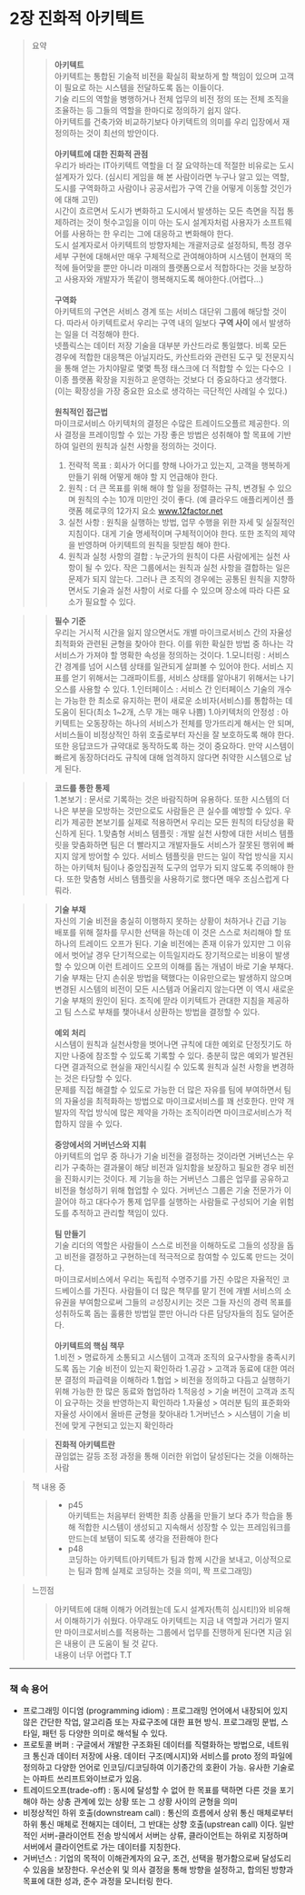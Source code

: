 # 2장 진화적 아키텍트
> 요약
>> __아키텍트__ <br/>
아키텍트는 통합된 기술적 비전을 확실히 확보하게 할 책임이 있으며 고객이 필요로 하는 시스템을 전달하도록 돕는 이들이다.<br/>
기술 리드의 역할을 병행하거나 전체 업무의 비전 정의 또는 전체 조직을 조율하는 등 그들의 역할을 한마디로 정의하기 쉽지 않다.<br/>
아키텍트를 건축가와 비교하기보다 아키텍트의 의미를 우리 입장에서 재정의하는 것이 최선의 방안이다.<br/><br/>
>> __아키텍트에 대한 진화적 관점__ <br/>
우리가 바라는 IT아키텍트 역할을 더 잘 요약하는데 적절한 비유로는 도시설계자가 있다. (심시티 게임을 해 본 사람이라면 누구나 알고 있는 역할, 도시를 구역화하고 사람이나 공공서립가 구역 간을 어떻게 이동할 것인가에 대해 고민)<br/>
시간이 흐르면서 도시가 변화하고 도시에서 발생하는 모든 측면을 직접 통제하려는 것이 헛수고임을 이미 아는 도시 설계자처럼 사용자가 소프트웨어를 사용하는 한 우리는 그에 대응하고 변화해야 한다.<br/>
도시 설계자로서 아키텍트의 방향자체는 개괄저긍로 설정하되, 특정 경우 세부 구현에 대해서만 매우 구체적으로 관여해야하며 시스템이 현재의 목적에 들어맞을 뿐만 아니라 미래의 플랫폼으로서 적합하다는 것을 보장하고 사용자와 개발자가 똑같이 행복해지도록 해야한다.(어렵다...)
<br/><br/>
>> __구역화__ <br/>
아키텍트의 구연은 서비스 경계 또는 서비스 대단위 그룹에 해당할 것이다. 따라서 아키텍트로서 우리는 구역 내의 일보다 __구역 사이__ 에서 발생하는 일을 더 걱정해야 한다. <br/>
넷플릭스는 데이터 저장 기술을 대부분 카산드라로 통일했다. 비록 모든 경우에 적합한 대응책은 아닐지라도, 카산트라와 관련된 도구 및 전문지식을 통해 얻는 가치야말로 몇몇 특정 태스크에 더 적합할 수 있는 다수으 ㅣ이종 플랫폼 확장을 지원하고 운영하는 것보다 더 중요하다고 생각했다.(이는 확장성을 가장 중요한 요소로 생각하는 극단적인 사례일 수 있다.)<br/><br/>
>> __원칙적인 접근법__ <br/>
마이크로서비스 아키텍처의 결정은 수많은 트레이드오플르 제공한다. 의사 결정을 프레이밍할 수 있는 가장 좋은 방법은 성취해야 할 목표에 기반하여 일련의 원칙과 실천 사항을 정의하는 것이다.
>>1. 전략적 목표 : 회사가 어디를 향해 나아가고 있는지, 고객을 행복하게 만들기 위해 어떻게 해야 할 지 언급해야 한다.
>>1. 원칙 : 더 큰 목표를 위해 해야 할 일을 정렬하는 규칙, 변경될 수 있으며 원칙의 수는 10개 미만인 것이 좋다. (예 클라우드 애플리케이션 플랫폼 헤로쿠의 12가지 요소 www.12factor.net
>>1. 실천 사항 : 원칙을 실행하는 방법, 업무 수행을 위한 자세 및 실질적인 지침이다. 대게 기술 명세적이며 구체적이어야 한다. 또한 조직의 제약을 반영하며 아키텍트의 원칙을 뒷받침 해야 한다.
>>1. 원칙과 실청 사항의 결합 : 누군가의 원칙이 다른 사람에게는 실천 사항이 될 수 있다. 작은 그룹에서는 원칙과 실천 사항을 결합하는 일은 문제가 되지 않는다. 그러나 큰 조직의 경우에는 공통된 원칙을 지향하면서도 기술과 실천 사항이 서로 다를 수 있으며 장소에 따라 다른 요소가 필요할 수 있다.

>> __필수 기준__ <br/>
우리는 거시적 시간을 잃지 않으면서도 개별 마이크로서비스 간의 자율성 최적화와 관련된 균형을 찾아야 한다. 이를 위한 확실한 방법 중 하나는 각 서비스가 가져야 할 명확한 속성을 정의하는 것이다.
>>1.모니터링 : 서비스 간 경계를 넘어 시스템 상태를 일관되게 살펴볼 수 있어야 한다. 서비스 지표를 얻기 위해서는 그래파이트를, 서비스 상태를 알아내기 위해서는 나기오스를 사용할 수 있다.
>>1.인터페이스 : 서비스 간 인터페이스 기술의 개수는 가능한 한 최소로 유지하는 편이 새로운 소비자(서비스)를 통합하는 데 도움이 된다(최소 1~2개, 스무 개는 매우 나쁨)
>>1.아키텍처의 안정성 : 아키텍트는 오동장하는 하나의 서비스가 전체를 망가뜨리게 해서는 안 되며, 서비스들이 비정상적인 하위 호출로부터 자신을 잘 보호하도록 해야 한다. 또한 응답코드가 규약대로 동작하도록 하는 것이 중요하다. 만약 시스템이 빠르게 동장하더라도 규칙에 대해 엄격하지 않다면 취약한 시스템으로 남게 된다.

>> __코드를 통한 통제__ <br/>
>>1.본보기 : 문서로 기록하는 것은 바람직하며 유용하다. 또한 시스템의 더 나은 부분을 모방하는 것만으로도 사람들은 큰 실수를 예방할 수 있다. 우리가 제공한 본보기를 실제로 적용하면서 우리는 모든 원칙의 타당성을 확신하게 된다.
>>1.맞춤형 서비스 템플릿 : 개발 실천 사항에 대한 서비스 템플릿을 맞춤화하면 팀은 더 빨라지고 개발자들도 서비스가 잘못된 행위에 빠지지 않게 방어할 수 있다. 서비스 템플릿을 만드는 일이 작업 방식을 지시하는 아키텍처 팀이나 중앙집권적 도구의 업무가 되지 않도록 주의해야 한다. 또한 맞춤형 서비스 템플릿을 사용하기로 했다면 매우 조심스럽게 다뤄라. 

>> __기술 부채__ <br/>
자신의 기술 비전을 충실히 이행하지 못하는 상황이 처하거나 긴급 기능 배포를 위해 절차를 무시한 선택을 하는데 이 것은 스스로 처리해야 할 또 하나의 트레이드 오프가 된다. 기술 비전에는 존재 이유가 있지만 그 이유에서 벗어날 경우 단기적으로는 이득일지라도 장기적으로는 비용이 발생할 수 있으며 이런 트레이드 오프의 이해를 돕는 개념이 바로 기술 부채다. 기술 부채는 단지 손쉬운 방법을 택했다는 이유만으로는 발생하지 않으며 변경된 시스템의 비전이 모든 시스템과 어울리지 않는다면 이 역시 새로운 기술 부채의 원인이 된다. 조직에 딷라 이키텍트가 관대한 지침을 제공하고 팀 스스로 부채를 챚아내서 상환하는 방법을 결정할 수 있다.<br/><br/>
>> __예외 처리__ <br/>
시스템이 원칙과 실천사항을 벗어나면 규칙에 대한 예외로 단정짓기도 하지만 나중에 참조할 수 있도록 기록할 수 있다. 충분히 많은 예외가 발견된다면 결과적으로 현실을 재인식시킬 수 있도록 원칙과 실천 사항을 변경하는 것은 타당할 수 있다.<br/>
문제를 직접 해결할 수 있도로 가능한 더 많은 자유를 팀에 부여하면서 팀의 자율성을 최적화하는 방법으로 마이크로서비스를 꽤 선호한다. 만약 개발자의 작업 방식에 많은 제약을 가하는 조직이라면 마이크로서비스가 적합하지 않을 수 있다.<br/><br/>
>> __중앙에서의 거버넌스와 지휘__ <br/>
아키텍트의 업무 중 하나가 기술 비전을 결정하는 것이라면 거버넌스는 우리가 구축하는 결과물이 해당 비전과 일치함을 보장하고 필요한 경우 비전을 진화시키는 것이다. 제 기능을 하는 거버넌스 그룹은 업무를 공유하고 비전을 형성하기 위해 협업할 수 있다. 거버넌스 그룹은 기술 전문가가 이끌어야 하고 대다수가 통제 업무를 실행하는 사람들로 구성되어 기술 위험도를 추적하고 관리할 책임이 있다.<br/><br/>
>> __팀 만들기__ <br/>
기술 리더의 역할은 사람들이 스스로 비전을 이해하도로 그들의 성장을 돕고 비전을 결정하고 구현하는데 적극적으로 참여할 수 있도록 만드는 것이다.<br/>
마이크로서비스에서 우리는 독립적 수명주기를 가진 수많은 자율적인 코드베이스를 가진다. 사람들이 더 많은 책무를 맡기 전에 개별 서비스의 소유권을 부여함으로써 그들의 ㄹ성장시키는 것은 그들 자신의 경력 목표를 성취하도록 돕는 훌륭한 방법일 뿐만 아니라 다른 담당자들의 짐도 덜어준다.<br/><br/>
>> __아키텍트의 핵심 책무__ <br/>
>>1.비전    > 명료하게 소통되고 시스템이 고객과 조직의 요구사항을 충족시키도록 돕는 기술 비전이 있는지 확인하라
>>1.공감    > 고객과 동료에 대한 여러분 결정의 파급력을 이해하라
>>1.협업    > 비전을 정의하고 다듬고 실행하기 위해 가능한 한 많은 동료와 협업하라
>>1.적응성   > 기술 버전이 고객과 조직이 요구하는 것을 반영하는지 확인하라 
>>1.자율성   > 여러분 팀의 표준화와 자율성 사이에서 올바른 균형을 찾아내라
>>1.거버넌스  > 시스템이 기술 비전에 맞게 구현되고 있는지 확인하라 

>> __진화적 아키텍트란__ <br/>
끊임없는 갈등 조정 과정을 통해 이러한 위업이 달성된다는 것을 이해하는 사람

> 책 내용 중
>> - p45</br>
아키텍트는 처음부터 완벽한 최종 상품을 만들기 보다 추가 학습을 통해 적합한 시스템이 생성되고 지속해서 성장할 수 있는 프레임워크를 만드는데 보탬이 되도록 생각을 전환해야 한다
>> - p48</br>
코딩하는 아키텍트(아키텍트가 팀과 함께 시간을 보내고, 이상적으로는 팀과 함께 실제로 코딩하는 것을 의미, 짝 프로그래밍)

> 느낀점
>> 아키텍트에 대해 이해가 어려웠는데 도시 설계자(특히 심시티!)와 비유해서 이해하기가 쉬웠다. 아무래도 아키텍트는 지금 내 역할과 거리가 멀지만 마이크로서비스를 적용하는 그룹에서 업무를 진행하게 된다면 지금 읽은 내용이 큰 도움이 될 것 같다.<br/>
내용이 너무 어렵다 T.T 

---
### 책 속 용어
- 프로그래밍 이디엄 (programming idiom) : 프로그래밍 언어에서 내장되어 있지 않은 간단한 작업, 알고리즘 또는 자료구조에 대한 표현 방식. 프로그래밍 문법, 스타일, 패턴 등 다양한 의미로 해석될 수 있다.
- 프로토콜 버퍼 : 구글에서 개발한 구조화된 데이터를 직렬화하는 방법으로, 네트워크 통신과 데이터 저장에 사용. 데이터 구조(메시지)와 서비스를 proto 정의 파일에 정의하고 다양한 언어로 인코딩/디코딩하여 이기종간의 호환이 가능. 유사한 기술로는 아파트 쓰리프트와이브로가 있음.
- 트레이드오프(trade-off) : 동시에 달성할 수 없어 한 목표를 택하면 다른 것을 포기해야 하는 상충 관계에 있는 상황 또는 그 상황 사이의 균형을 의미
- 비정상적인 하위 호출(downstream call) : 통신의 흐름에서 상위 통신 매체로부터 하위 통신 매체로 전해지는 데이터, 그 반대는 상향 호출(upstrean call) 이다. 일반적인 서버-클라이언트 전송 방식에서 서버는 상류, 클라이언트는 하위로 지정하며 서버에서 클라이언트로 가는 데이터를 지칭한다.
- 거버넌스 : 기업의 목적이 이해관계자의 요구, 조건, 선택을 평가함으로써 달성도리 수 있음을 보장한다. 우선순위 및 의사 결정을 통해 방향을 설정하고, 합의된 방향과 목표에 대한 성과, 준수 과정을 모니터링 한다.
